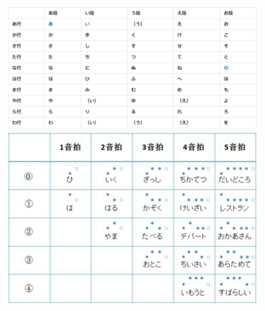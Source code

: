 ![](resources/E3E028AC42E8C281C576673ABF07351C.jpg)![](resources/285CD281255A13D583D30E7A2908F5FC.jpg)